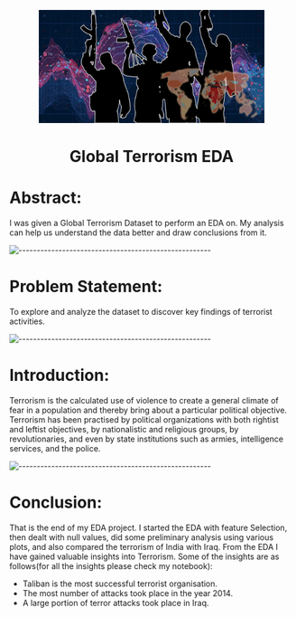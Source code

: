 <p align="center"> 
  <img src="Terror Image.webp" alt="Terror Image" width="400px" height="200px">
</p>

<h1 align="center"> Global Terrorism EDA </h1>

# Abstract:

I was given a Global Terrorism Dataset to perform an EDA on. My analysis can help us understand the data better and draw conclusions from it.

![-----------------------------------------------------](https://raw.githubusercontent.com/andreasbm/readme/master/assets/lines/rainbow.png)

# Problem Statement:

To explore and analyze the dataset to discover key findings of terrorist activities.

![-----------------------------------------------------](https://raw.githubusercontent.com/andreasbm/readme/master/assets/lines/rainbow.png)

# Introduction:

Terrorism is the calculated use of violence to create a general climate of fear in a population and thereby bring about a particular political objective. Terrorism has been practised by political organizations with both rightist and leftist objectives, by nationalistic and religious groups, by revolutionaries, and even by state institutions such as armies, intelligence services, and the police.

![-----------------------------------------------------](https://raw.githubusercontent.com/andreasbm/readme/master/assets/lines/rainbow.png)

# Conclusion:

That is the end of my EDA project. I started the EDA with feature Selection, then dealt with null values, did some preliminary analysis using various plots, and also compared the terrorism of India with Iraq. From the EDA I have gained valuable insights into Terrorism. Some of the insights are as follows(for all the insights please check my notebook):

* Taliban is the most successful terrorist organisation.
* The most number of attacks took place in the year 2014.
* A large portion of terror attacks took place in Iraq.




